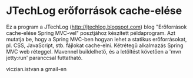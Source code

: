 JTechLog erőforrások cache-elése
================================

Ez a program a JTechLog (<http://jtechlog.blogspot.com>) blog "Erőforrások cache-elése Spring MVC-vel" posztjához készített
példaprogram. Azt mutatja be, hogy a Spring MVC-ben hogyan lehet a statikus erőforrásokat, pl. CSS, JavaScript, stb. fájlokat cache-elni.
Kétrétegű alkalmazás Spring MVC web réteggel. Mavennel buildelhető, és a letöltést követően a
'mvn jetty:run' paranccsal futtatható.

viczian.istvan a gmail-en


